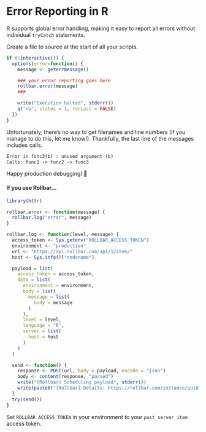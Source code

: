 # Error Reporting in R

R supports global error handling, making it easy to report all errors without individual `tryCatch` statements.

Create a file to source at the start of all your scripts.

```R
if (!interactive()) {
  options(error=function() {
    message <- geterrmessage()

    ### your error reporting goes here
    rollbar.error(message)
    ###

    write("Execution halted", stderr())
    q("no", status = 1, runLast = FALSE)
  })
}
```

Unfortunately, there’s no way to get filenames and line numbers (if you manage to do this, let me know!). Thankfully, the last line of the messages includes calls.

```txt
Error in func3(b) : unused argument (b)
Calls: func1 -> func2 -> func3
```

Happy production debugging! :dolphin:

#### If you use Rollbar...

```R
library(httr)

rollbar.error <- function(message) {
  rollbar.log("error", message)
}

rollbar.log <- function(level, message) {
  access_token <- Sys.getenv("ROLLBAR_ACCESS_TOKEN")
  environment <- "production"
  url <- "https://api.rollbar.com/api/1/item/"
  host <- Sys.info()["nodename"]

  payload = list(
    access_token = access_token,
    data = list(
      environment = environment,
      body = list(
        message = list(
          body = message
        )
      ),
      level = level,
      language = "R",
      server = list(
        host = host
      )
    )
  )

  send <- function() {
    response <- POST(url, body = payload, encode = "json")
    body <- content(response, "parsed")
    write("[Rollbar] Scheduling payload", stderr())
    write(paste0("[Rollbar] Details: https://rollbar.com/instance/uuid?uuid=", body$result$uuid, " (only available if report was successful)"), stderr())
  }
  try(send())
}
```

Set `ROLLBAR_ACCESS_TOKEN` in your environment to your `post_server_item` access token.
